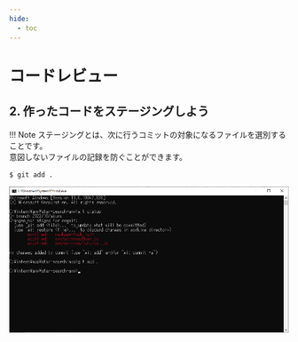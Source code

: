 ```yaml
---
hide:
  - toc
---
```

# <i class="fa fa-arrow-circle-right" aria-hidden="true"></i> コードレビュー

## 2. 作ったコードをステージングしよう

!!! Note
    ステージングとは、次に行うコミットの対象になるファイルを選別することです。<br>
    意図しないファイルの記録を防ぐことができます。

```  
$ git add .
```

<a href="../../../images/コードレビュー/コードレビュー_02.png" data-lightbox="スクリーンショット">
    <img src="../../../images/コードレビュー/コードレビュー_02.png" />
</a>
